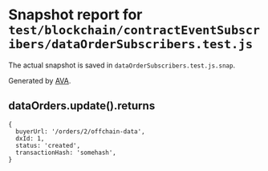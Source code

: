 # Snapshot report for `test/blockchain/contractEventSubscribers/dataOrderSubscribers.test.js`

The actual snapshot is saved in `dataOrderSubscribers.test.js.snap`.

Generated by [AVA](https://ava.li).

## dataOrders.update().returns

    {
      buyerUrl: '/orders/2/offchain-data',
      dxId: 1,
      status: 'created',
      transactionHash: 'somehash',
    }
